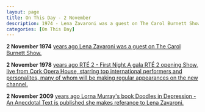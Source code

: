 ```yaml
---
layout: page
title: On This Day - 2 November
description: 1974 - Lena Zavaroni was a guest on The Carol Burnett Show. 1978 - RTÉ Two's Opening Night guests encluded Val Doonican and Lena Zavaroni.
categories: [On This Day]
---
```


**2 November 1974**
[<span id="age1"></span> years ago Lena Zavaroni was a guest on The Carol Burnett Show.](/us%20television/1974/11/02/the-carol-burnett-show.html)


**2 November 1978**
[<span id="age2"></span> years ago RTÉ 2 - First Night A gala RTÉ 2 opening Show, live from Cork Opera House, starring top international performers and personalites, many of whom will be making regular appearances on the new channel. ](/rté%202/1978/11/02/rte-2-opening-night.html)

**2 November 2009**
[<span id="age3"></span> years ago Lorna Murray's book Doodles in Depression - An Anecdotal Text is published she makes referance to Lena Zavaroni.](/books/lorna%20murray/2009/11/02/doodles-in-depression.html)

<!-- Script for calculating number of years ago -->
<script>
var dob = '19741102';
var year = Number(dob.substr(0, 4));
var month = Number(dob.substr(4, 2)) - 1;
var day = Number(dob.substr(6, 2));
var today = new Date();
var age1 = today.getFullYear() - year;
if (today.getMonth() < month || (today.getMonth() == month && today.getDate() < day)) {
age1--;
}
document.getElementById("age1").innerHTML=age1;

var dob = '19781102';
var year = Number(dob.substr(0, 4));
var month = Number(dob.substr(4, 2)) - 1;
var day = Number(dob.substr(6, 2));
var today = new Date();
var age2 = today.getFullYear() - year;
if (today.getMonth() < month || (today.getMonth() == month && today.getDate() < day)) {
age2--;
}
document.getElementById("age2").innerHTML=age2;

var dob = '20091102';
var year = Number(dob.substr(0, 4));
var month = Number(dob.substr(4, 2)) - 1;
var day = Number(dob.substr(6, 2));
var today = new Date();
var age3 = today.getFullYear() - year;
if (today.getMonth() < month || (today.getMonth() == month && today.getDate() < day)) {
age3--;
}
document.getElementById("age3").innerHTML=age3;
</script>

